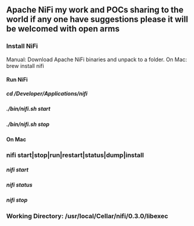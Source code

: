 ## Apache NiFi my work and POCs sharing to the world if any one have suggestions please it will be welcomed with open arms
### Install NiFi
Manual: Download Apache NiFi binaries and unpack to a folder.
On Mac: brew install nifi

#### Run NiFi
##### cd /Developer/Applications/nifi
##### ./bin/nifi.sh  start
##### ./bin/nifi.sh  stop

#### On Mac

### nifi start|stop|run|restart|status|dump|install
##### nifi start 
##### nifi status  
##### nifi stop 
### Working Directory: /usr/local/Cellar/nifi/0.3.0/libexec
